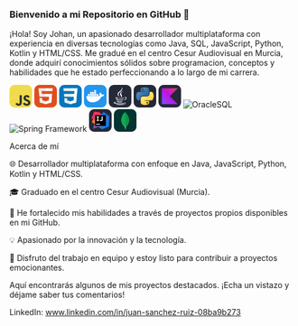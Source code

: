 

### Bienvenido a mi Repositorio en GitHub 👋
¡Hola! Soy Johan, un apasionado desarrollador multiplataforma con experiencia en diversas tecnologías como Java, SQL, JavaScript, Python, Kotlin y HTML/CSS. Me gradué en el centro Cesur Audiovisual en Murcia, donde adquirí conocimientos sólidos sobre programacion, conceptos y habilidades que he estado perfeccionando a lo largo de mi carrera.

<div>
    <img src="https://github.com/tandpfun/skill-icons/blob/main/icons/JavaScript.svg" title="JavaScript" alt="JavaScript" width="40" height="40"/>
    <img src="https://github.com/tandpfun/skill-icons/blob/main/icons/HTML.svg" title="HTML5" alt="HTML" width="40" height="40"/>
    <img src="https://github.com/tandpfun/skill-icons/blob/main/icons/CSS.svg" title="CSS3" alt="CSS" width="40" height="40"/>
    <img src="https://github.com/tandpfun/skill-icons/blob/main/icons/Docker.svg" title="Docker" alt="Docker" width="40" height="40"/>
    <img src="https://github.com/tandpfun/skill-icons/blob/main/icons/Java-Dark.svg" title="Java" alt="Java" width="40" height="40"/>
    <img src="https://github.com/tandpfun/skill-icons/blob/main/icons/Python-Dark.svg" title="Python" alt="Python" width="40" height="40"/>
    <img src="https://github.com/tandpfun/skill-icons/blob/main/icons/Kotlin-Dark.svg" title="Kotlin" alt="Kotlin" width="40" height="40"/>
    <img src="https://i.imgur.com/yFkUuqA.png" title="OracleSQL" alt="OracleSQL" width="40" height="40"/>
    <img src="https://i.imgur.com/Y7Rp14Q.png" title="Spring Framework" alt="Spring Framework" width="40" height="40"/>
    <img src="https://github.com/tandpfun/skill-icons/blob/main/icons/Idea-Dark.svg" title="IntelliJ IDEA" alt="IntelliJ IDEA" width="40" height="40"/>
    <img src="https://github.com/tandpfun/skill-icons/blob/main/icons/MongoDB.svg" title="MongoDB" alt="MongoDB" width="40" height="40"/>
</div>




Acerca de mí



🌐 Desarrollador multiplataforma con enfoque en Java, JavaScript, Python, Kotlin y HTML/CSS.




🎓 Graduado en el centro Cesur Audiovisual (Murcia).




💼 He fortalecido mis habilidades a través de proyectos propios disponibles en mi GitHub.




💡 Apasionado por la innovación y la tecnología.




👥 Disfruto del trabajo en equipo y estoy listo para contribuir a proyectos emocionantes.



Aquí encontrarás algunos de mis proyectos destacados. ¡Echa un vistazo y déjame saber tus comentarios!


LinkedIn: www.linkedin.com/in/juan-sanchez-ruiz-08ba9b273


